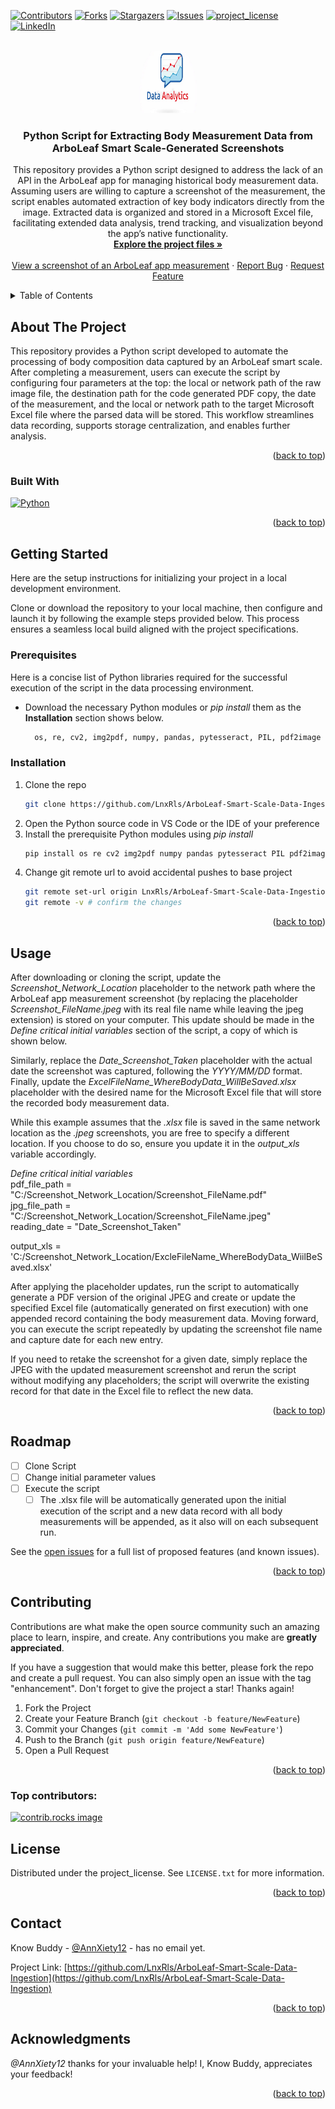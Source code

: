 <!-- Improved compatibility of back to top link: See: https://github.com/othneildrew/Best-README-Template/pull/73 -->
<a id="readme-top"></a>
<!--
*** Thanks for checking out the Best-README-Template. If you have a suggestion
*** that would make this better, please fork the repo and create a pull request
*** or simply open an issue with the tag "enhancement".
*** Don't forget to give the project a star!
*** Thanks again! Now go create something AMAZING! :D
-->



<!-- PROJECT SHIELDS -->
<!--
*** I'm using markdown "reference style" links for readability.
*** Reference links are enclosed in brackets [ ] instead of parentheses ( ).
*** See the bottom of this document for the declaration of the reference variables
*** for contributors-url, forks-url, etc. This is an optional, concise syntax you may use.
*** https://www.markdownguide.org/basic-syntax/#reference-style-links
-->
[![Contributors][contributors-shield]][contributors-url]
[![Forks][forks-shield]][forks-url]
[![Stargazers][stars-shield]][stars-url]
[![Issues][issues-shield]][issues-url]
[![project_license][license-shield]][license-url]
[![LinkedIn][linkedin-shield]][linkedin-url]



<!-- PROJECT LOGO -->
<br />
<div align="center">
  <a href="https://github.com/LnxRls/ArboLeaf-Smart-Scale-Data-Ingestion">
    <img src="images/logo.png" alt="Logo" width="100" height="100">
  </a>

<h3 align="center">Python Script for Extracting Body Measurement Data from ArboLeaf Smart Scale-Generated Screenshots</h3>

  <p align="center">
    This repository provides a Python script designed to address the lack of an API in the ArboLeaf app for managing historical body measurement data. Assuming users are willing to capture a screenshot of the measurement, the script enables automated extraction of key body indicators directly from the image. Extracted data is organized and stored in a Microsoft Excel file, facilitating extended data analysis, trend tracking, and visualization beyond the app’s native functionality. 
    <br />
    <a href="https://github.com/LnxRls/ArboLeaf-Smart-Scale-Data-Ingestion"><strong>Explore the project files »</strong></a>
    <br />
    <br />
    <a href="https://github.com/LnxRls/ArboLeaf-Smart-Scale-Data-Ingestion/blob/main/2025_04_14.jpg">View a screenshot of an ArboLeaf app measurement</a>
    &middot;
    <a href="https://github.com/LnxRls/ArboLeaf-Smart-Scale-Data-Ingestion/issues/new?labels=bug&template=bug-report---.md">Report Bug</a>
    &middot;
    <a href="https://github.com/LnxRls/ArboLeaf-Smart-Scale-Data-Ingestion/issues/new?labels=enhancement&template=feature-request---.md">Request Feature</a>
  </p>
</div>



<!-- TABLE OF CONTENTS -->
<details>
  <summary>Table of Contents</summary>
  <ol>
    <li>
      <a href="#about-the-project">About The Project</a>
      <ul>
        <li><a href="#built-with">Built With</a></li>
      </ul>
    </li>
    <li>
      <a href="#getting-started">Getting Started</a>
      <ul>
        <li><a href="#prerequisites">Prerequisites</a></li>
        <li><a href="#installation">Installation</a></li>
      </ul>
    </li>
    <li><a href="#usage">Usage</a></li>
    <li><a href="#roadmap">Roadmap</a></li>
    <li><a href="#contributing">Contributing</a></li>
    <li><a href="#license">License</a></li>
    <li><a href="#contact">Contact</a></li>
    <li><a href="#acknowledgments">Acknowledgments</a></li>
  </ol>
</details>



<!-- ABOUT THE PROJECT -->
## About The Project

<? [![Product Name Screen Shot][product-screenshot]] (https://example.com)_?>

This repository provides a Python script developed to automate the processing of body composition data captured by an ArboLeaf smart scale. After completing a measurement, users can execute the script by configuring four parameters at the top: the local or network path of the raw image file, the destination path for the code generated PDF copy, the date of the measurement, and the local or network path to the target Microsoft Excel file where the parsed data will be stored. This workflow streamlines data recording, supports storage centralization, and enables further analysis.

[//]: # (Here's a blank template to get started. To avoid retyping too much info, do a search and replace with your text editor for the following: `LnxRls`, `ArboLeaf-Smart-Scale-Data-Ingestion`, `twitter_handle`, `linkedin_username`, `email_client`, `email`, `Python Script for Extracting Body Measurement Data from Scale-Generated Screenshots`, `Python Script for Extracting Body Measurement Data from Scale-Generated Screenshots`, `project_license`)

<p align="right">(<a href="#readme-top">back to top</a>)</p>



### Built With

[//]: # ([![Next][Next.js]][Next-url])
[//]: # ([![React][React.js]][React-url])
[//]: # ([![Vue][Vue.js]][Vue-url])
[//]: # ([![Angular][Angular.io]][Angular-url])
[//]: # ([![Svelte][Svelte.dev]][Svelte-url])
[//]: # ([![Laravel][Laravel.com]][Laravel-url])
[//]: # ([![Bootstrap][Bootstrap.com]][Bootstrap-url])
[![Python][python.org]][Python-url]

<p align="right">(<a href="#readme-top">back to top</a>)</p>



<!-- GETTING STARTED -->
## Getting Started

Here are the setup instructions for initializing your project in a local development environment.

Clone or download the repository to your local machine, then configure and launch it by following the example steps provided below. This process ensures a seamless local build aligned with the project specifications.

### Prerequisites

Here is a concise list of Python libraries required for the successful execution of the script in the data processing environment.
* Download the necessary Python modules or *pip install* them as the **Installation** section shows below. 
  ```sh
    os, re, cv2, img2pdf, numpy, pandas, pytesseract, PIL, pdf2image 
	```

### Installation

1. Clone the repo 
   ```sh
   git clone https://github.com/LnxRls/ArboLeaf-Smart-Scale-Data-Ingestion.git
   ```
2. Open the Python source code in VS Code or the IDE of your preference
3. Install the prerequisite Python modules using _pip install_ 
   ```sh
   pip install os re cv2 img2pdf numpy pandas pytesseract PIL pdf2image 
   ```
4. Change git remote url to avoid accidental pushes to base project
   ```sh
   git remote set-url origin LnxRls/ArboLeaf-Smart-Scale-Data-Ingestion
   git remote -v # confirm the changes
   ```

<p align="right">(<a href="#readme-top">back to top</a>)</p>



<!-- USAGE EXAMPLES -->
## Usage

After downloading or cloning the script, update the _Screenshot\_Network\_Location_ placeholder to the network path where the ArboLeaf app measurement screenshot (by replacing the placeholder _Screenshot\_FileName.jpeg_ with its real file name while leaving the jpeg extension) is stored on your computer. This update should be made in the _Define critical initial variables_ section of the script, a copy of which is shown below.

Similarly, replace the _Date\_Screenshot\_Taken_ placeholder with the actual date the screenshot was captured, following the _YYYY/MM/DD_ format. Finally, update the _ExcelFileName\_WhereBodyData\_WillBeSaved.xlsx_ placeholder with the desired name for the Microsoft Excel file that will store the recorded body measurement data.

While this example assumes that the _.xlsx_ file is saved in the same network location as the _.jpeg_ screenshots, you are free to specify a different location. If you choose to do so, ensure you update it in the _output\_xls_ variable accordingly.

*Define critical initial variables*  
pdf_file_path = "C:/Screenshot_Network_Location/Screenshot_FileName.pdf"  
jpg_file_path = "C:/Screenshot_Network_Location/Screenshot_FileName.jpeg"  
reading_date = "Date_Screenshot_Taken"  
  
output_xls = 'C:/Screenshot_Network_Location/ExcleFileName_WhereBodyData_WiilBeSaved.xlsx'  

After applying the placeholder updates, run the script to automatically generate a PDF version of the original JPEG and create or update the specified Excel file (automatically generated on first execution) with one appended record containing the body measurement data. Moving forward, you can execute the script repeatedly by updating the screenshot file name and capture date for each new entry.

If you need to retake the screenshot for a given date, simply replace the JPEG with the updated measurement screenshot and rerun the script without modifying any placeholders; the script will overwrite the existing record for that date in the Excel file to reflect the new data.   

<p align="right">(<a href="#readme-top">back to top</a>)</p>



<!-- ROADMAP -->
## Roadmap

- [ ] Clone Script
- [ ] Change initial parameter values
- [ ] Execute the script 
    - [ ] The .xlsx file will be automatically generated upon the initial execution of the script and a new data record with all body measurements will be appended, as it also will on each subsequent run.

See the [open issues](https://github.com/LnxRls/ArboLeaf-Smart-Scale-Data-Ingestion/issues) for a full list of proposed features (and known issues).

<p align="right">(<a href="#readme-top">back to top</a>)</p>



<!-- CONTRIBUTING -->
## Contributing

Contributions are what make the open source community such an amazing place to learn, inspire, and create. Any contributions you make are **greatly appreciated**.

If you have a suggestion that would make this better, please fork the repo and create a pull request. You can also simply open an issue with the tag "enhancement".
Don't forget to give the project a star! Thanks again!

1. Fork the Project
2. Create your Feature Branch (`git checkout -b feature/NewFeature`)
3. Commit your Changes (`git commit -m 'Add some NewFeature'`)
4. Push to the Branch (`git push origin feature/NewFeature`)
5. Open a Pull Request

<p align="right">(<a href="#readme-top">back to top</a>)</p>

### Top contributors:

<a href="https://github.com/LnxRls/ArboLeaf-Smart-Scale-Data-Ingestion/graphs/contributors">
  <img src="https://contrib.rocks/image?repo=LnxRls/ArboLeaf-Smart-Scale-Data-Ingestion" alt="contrib.rocks image" />
</a>



<!-- LICENSE -->
## License

Distributed under the project_license. See `LICENSE.txt` for more information.

<p align="right">(<a href="#readme-top">back to top</a>)</p>



<!-- CONTACT -->
## Contact

Know Buddy - [@AnnXiety12](https://x.com/AnnXiety12) - has no email yet.

Project Link: [https://github.com/LnxRls/ArboLeaf-Smart-Scale-Data-Ingestion](https://github.com/LnxRls/ArboLeaf-Smart-Scale-Data-Ingestion)

<p align="right">(<a href="#readme-top">back to top</a>)</p>



<!-- ACKNOWLEDGMENTS -->
## Acknowledgments

*@AnnXiety12* thanks for your invaluable help! I, Know Buddy, appreciates your feedback!

<p align="right">(<a href="#readme-top">back to top</a>)</p>



<!-- MARKDOWN LINKS & IMAGES -->
<!-- https://www.markdownguide.org/basic-syntax/#reference-style-links -->
[contributors-shield]: https://img.shields.io/github/contributors/LnxRls/ArboLeaf-Smart-Scale-Data-Ingestion.svg?style=for-the-badge
[contributors-url]: https://github.com/LnxRls/ArboLeaf-Smart-Scale-Data-Ingestion/graphs/contributors
[forks-shield]: https://img.shields.io/github/forks/LnxRls/ArboLeaf-Smart-Scale-Data-Ingestion.svg?style=for-the-badge
[forks-url]: https://github.com/LnxRls/ArboLeaf-Smart-Scale-Data-Ingestion/network/members
[stars-shield]: https://img.shields.io/github/stars/LnxRls/ArboLeaf-Smart-Scale-Data-Ingestion.svg?style=for-the-badge
[stars-url]: https://github.com/LnxRls/ArboLeaf-Smart-Scale-Data-Ingestion/stargazers
[issues-shield]: https://img.shields.io/github/issues/LnxRls/ArboLeaf-Smart-Scale-Data-Ingestion.svg?style=for-the-badge
[issues-url]: https://github.com/LnxRls/ArboLeaf-Smart-Scale-Data-Ingestion/issues
[license-shield]: https://img.shields.io/github/license/LnxRls/ArboLeaf-Smart-Scale-Data-Ingestion.svg?style=for-the-badge
[license-url]: https://github.com/LnxRls/ArboLeaf-Smart-Scale-Data-Ingestion/blob/master/LICENSE.txt
[linkedin-shield]: https://img.shields.io/badge/-LinkedIn-black.svg?style=for-the-badge&logo=linkedin&colorB=555
[linkedin-url]: https://linkedin.com/in/linkedin_username
[product-screenshot]: images/screenshot.png
[Next.js]: https://img.shields.io/badge/next.js-000000?style=for-the-badge&logo=nextdotjs&logoColor=white
[Next-url]: https://nextjs.org/
[React.js]: https://img.shields.io/badge/React-20232A?style=for-the-badge&logo=react&logoColor=61DAFB
[React-url]: https://reactjs.org/
[Vue.js]: https://img.shields.io/badge/Vue.js-35495E?style=for-the-badge&logo=vuedotjs&logoColor=4FC08D
[Vue-url]: https://vuejs.org/
[Angular.io]: https://img.shields.io/badge/Angular-DD0031?style=for-the-badge&logo=angular&logoColor=white
[Angular-url]: https://angular.io/
[Svelte.dev]: https://img.shields.io/badge/Svelte-4A4A55?style=for-the-badge&logo=svelte&logoColor=FF3E00
[Svelte-url]: https://svelte.dev/
[Laravel.com]: https://img.shields.io/badge/Laravel-FF2D20?style=for-the-badge&logo=laravel&logoColor=white
[Laravel-url]: https://laravel.com
[Bootstrap.com]: https://img.shields.io/badge/Bootstrap-563D7C?style=for-the-badge&logo=bootstrap&logoColor=white
[Bootstrap-url]: https://getbootstrap.com
[JQuery.com]: https://img.shields.io/badge/jQuery-0769AD?style=for-the-badge&logo=jquery&logoColor=white
[JQuery-url]: https://jquery.com 
[python.org]: https://www.python.org/static/community_logos/python-logo.png
[Python-url]: https://python.org 
